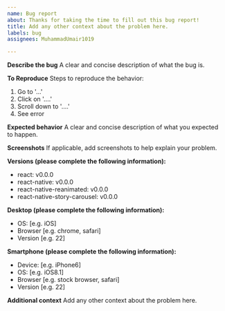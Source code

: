 ```yaml
---
name: Bug report
about: Thanks for taking the time to fill out this bug report!
title: Add any other context about the problem here.
labels: bug
assignees: MuhammadUmair1019

---
```


**Describe the bug**
A clear and concise description of what the bug is.

**To Reproduce**
Steps to reproduce the behavior:
1. Go to '...'
2. Click on '....'
3. Scroll down to '....'
4. See error

**Expected behavior**
A clear and concise description of what you expected to happen.

**Screenshots**
If applicable, add screenshots to help explain your problem.

**Versions (please complete the following information):**
 - react: v0.0.0  
 - react-native: v0.0.0  
 - react-native-reanimated: v0.0.0    
 - react-native-story-carousel: v0.0.0  

**Desktop (please complete the following information):**
 - OS: [e.g. iOS]
 - Browser [e.g. chrome, safari]
 - Version [e.g. 22]

**Smartphone (please complete the following information):**
 - Device: [e.g. iPhone6]
 - OS: [e.g. iOS8.1]
 - Browser [e.g. stock browser, safari]
 - Version [e.g. 22]

**Additional context**
Add any other context about the problem here.
